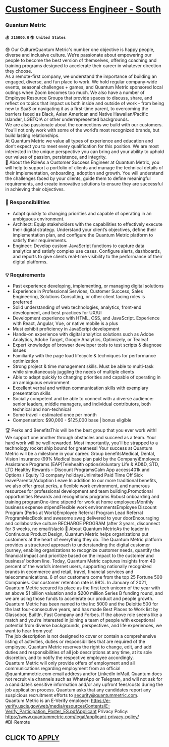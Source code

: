 # [Customer Success Engineer - South](https://www.remotewlb.com/apply/customer-success-engineer-south-84624)  
### Quantum Metric  
#### `💰 215000.0` `🌎 United States`  
😎 Our CultureQuantum Metric's number one objective is happy people, diverse and inclusive culture. We’re passionate about empowering our people to become the best version of themselves, offering coaching and training programs designed to accelerate their career in whatever direction they choose.  
As a remote-first company, we understand the importance of building an engaged, diverse, and fun place to work. We hold regular company-wide events, seasonal challenges + games, and Quantum Metric sponsored local outings when Zoom becomes too much. We also have a number of Employee Resource Groups that provide spaces to discuss, share, and reflect on topics that impact us both inside and outside of work - from being new to SaaS or navigating it as a first-time parent, to overcoming the barriers faced as Black, Asian American and Native Hawaiian/Pacific Islander, LGBTQIA or other underrepresented backgrounds.  
We are also passionate about the connections we build with our customers. You’ll not only work with some of the world’s most recognized brands, but build lasting relationships.  
At Quantum Metric we value all types of experience and education and don’t expect you to meet every qualification for this position. We are most interested in the unique perspective you can bring and your ability to uphold our values of passion, persistence, and integrity.  
🚀 About the RoleAs a Customer Success Engineer at Quantum Metric, you will help to support a portfolio of clients and manage the technical details of their implementation, onboarding, adoption and growth. You will understand the challenges faced by your clients, guide them to define meaningful requirements, and create innovative solutions to ensure they are successful in achieving their objectives.

### 🔧 Responsibilities

  * Adapt quickly to changing priorities and capable of operating in an ambiguous environment.
  * Architect: Equip stakeholders with the capabilities to effectively execute their digital strategy. Understand your client’s objectives, define their implementation plan, and configure the Quantum Metric platform to satisfy their requirements.
  * Engineer: Develop custom JavaScript functions to capture data analytics and satisfy complex use cases. Configure alerts, dashboards, and reports to give clients real-time visibility to the performance of their digital platforms.

### 💡 Requirements

  * Past experience developing, implementing, or managing digital solutions
  * Experience in Professional Services, Customer Success, Sales Engineering, Solutions Consulting, or other client facing roles is preferred
  * Solid understanding of web technologies, analytics, front-end development, and best practices for UX/UI
  * Development experience with HTML, CSS, and JavaScript. Experience with React, Angular, Vue, or native mobile is a plus
  * Must exhibit proficiency in JavaScript development
  * Hands-on experience with digital analytics solutions such as Adobe Analytics, Adobe Target, Google Analytics, Optimizely, or Tealeaf
  * Expert knowledge of browser developer tools to test scripts & diagnose issues
  * Familiarity with the page load lifecycle & techniques for performance optimization
  * Strong project & time management skills. Must be able to multi-task while simultaneously juggling the needs of multiple clients
  * Able to adapt quickly to changing priorities and capable of operating in an ambiguous environment
  * Excellent verbal and written communication skills with exemplary presentation skills
  * Socially competent and be able to connect with a diverse audience: senior leaders, middle managers, and individual contributors, both technical and non-technical
  * Some travel - estimated once per month 
  * Compensation: $90,000 - $125,000 base | bonus eligible 

  
  
🏆 Perks and BenefitsThis will be the best group that you ever work with! We support one another through obstacles and succeed as a team. Your hard work will be well rewarded. Most importantly, you'll be strapped to a technology rocket ship bound for greatness! Your success at Quantum Metric will be a milestone in your career. Group benefitsMedical, Dental, Vision Insurance (99% Medical base plan paid by the Company)Employee Assistance Programs (EAP)Telehealth optionsVoluntary Life & AD&D, STD, LTD Healthy Rewards – Discount ProgramsCalm App access401k and Options / Equity 13 company holidaysUnlimited Paid Time Off Sick leaveParental/Adoption Leave In addition to our more traditional benefits, we also offer great perks, a flexible work environment, and numerous resources for professional development and team building.Promotional opportunities Rewards and recognitions programs Robust onboarding and training programOne-time stipend for work at home employeesMonthly business expense
stipendFlexible work environmentsEmployee Discount Program (Perks at Work)Employee Referral Program Lead Referral ProgramMacBook and awesome swag delivered to your doorEncouraging and collaborative culture RECHARGE PROGRAM (after 3 years, disconnect for 3 weeks, no email/slack) 🐉 About Quantum MetricAs the leader in Continuous Product Design, Quantum Metric helps organizations put customers at the heart of everything they do. The Quantum Metric platform provides a structured approach to understanding the digital customer journey, enabling organizations to recognize customer needs, quantify the financial impact and prioritize based on the impact to the customer and business’ bottom line. Today, Quantum Metric captures insights from 40 percent of the world’s internet users, supporting nationally recognized brands in ecommerce and retail, travel, financial services and telecommunications. 6 of our customers come from the top 25 Fortune 500 Companies. Our customer retention rate is 98%. In
January of 2021, Quantum Metric secured its place as the first tech unicorn of the year with an above $1 billion valuation and a $200 million Series B funding round, and we are using those funds to accelerate our product and people growth. Quantum Metric has been named to the Inc 5000 and the Deloitte 500 for the last four-consecutive years, and has made Best Places to Work list by Glassdoor, BuiltIn, Fast Company and Forbes. If the above role seems like a match and you’re interested in joining a team of people with exceptional potential from diverse backgrounds, perspectives, and life experiences, we want to hear from you!  
The job description is not designed to cover or contain a comprehensive listing of activities, duties or responsibilities that are required of the employee. Quantum Metric reserves the right to change, edit, and add duties and responsibilities of all job descriptions at any time, at its sole discretion, and to notify the respective employee accordingly.  
Quantum Metric will only provide offers of employment and all communications regarding employment from an official @quantummetric.com email address and/or LinkedIn inMail. Quantum does not recruit via channels such as WhatsApp or Telegram, and will not ask for a candidate’s sensitive information and/or any upfront fees/costs during the job application process. Quantum asks that any candidates report any suspicious recruitment efforts to security@quantummetric.com.  
Quantum Metric is an E-Verify employer: https://e-verify.uscis.gov/web/media/resourcesContents/E-Verify_Participation_Poster_ES.pdfApplicant Privacy Policy: https://www.quantummetric.com/legal/applicant-privacy-policy/  
#BI-Remote  
## CLICK TO [APPLY](https://www.remotewlb.com/apply/customer-success-engineer-south-84624)

